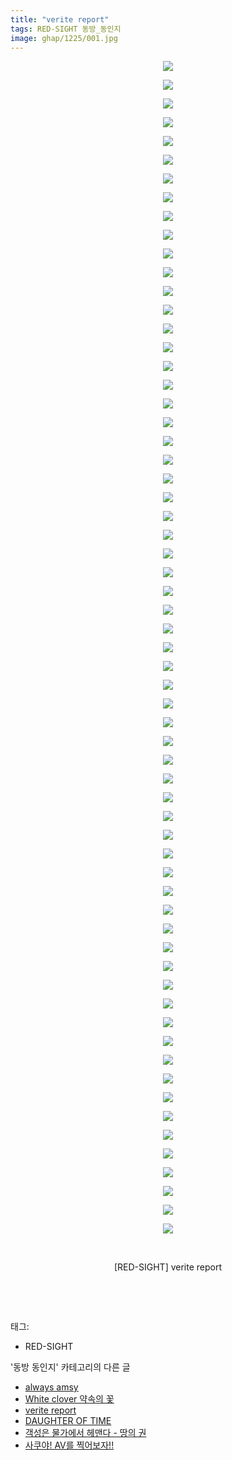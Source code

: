 ```yaml
---
title: "verite report"
tags: RED-SIGHT 동방_동인지
image: ghap/1225/001.jpg
---
```

<div class="article">
<p style="text-align: center; clear: none; float: none;"><img src="{{ site.nasurl }}/ghap/1225/001.jpg"/></p>
<p style="text-align: center; clear: none; float: none;"><img src="{{ site.nasurl }}/ghap/1225/002.jpg"/></p>
<p style="text-align: center; clear: none; float: none;"><img src="{{ site.nasurl }}/ghap/1225/003.jpg"/></p>
<p style="text-align: center; clear: none; float: none;"><img src="{{ site.nasurl }}/ghap/1225/004.jpg"/></p>
<p style="text-align: center; clear: none; float: none;"><img src="{{ site.nasurl }}/ghap/1225/005.jpg"/></p>
<p style="text-align: center; clear: none; float: none;"><img src="{{ site.nasurl }}/ghap/1225/006.jpg"/></p>
<p style="text-align: center; clear: none; float: none;"><img src="{{ site.nasurl }}/ghap/1225/007.jpg"/></p>
<p style="text-align: center; clear: none; float: none;"><img src="{{ site.nasurl }}/ghap/1225/008.jpg"/></p>
<p style="text-align: center; clear: none; float: none;"><img src="{{ site.nasurl }}/ghap/1225/009.jpg"/></p>
<p style="text-align: center; clear: none; float: none;"><img src="{{ site.nasurl }}/ghap/1225/010.jpg"/></p>
<p style="text-align: center; clear: none; float: none;"><img src="{{ site.nasurl }}/ghap/1225/011.jpg"/></p>
<p style="text-align: center; clear: none; float: none;"><img src="{{ site.nasurl }}/ghap/1225/012.jpg"/></p>
<p style="text-align: center; clear: none; float: none;"><img src="{{ site.nasurl }}/ghap/1225/013.jpg"/></p>
<p style="text-align: center; clear: none; float: none;"><img src="{{ site.nasurl }}/ghap/1225/014.jpg"/></p>
<p style="text-align: center; clear: none; float: none;"><img src="{{ site.nasurl }}/ghap/1225/015.jpg"/></p>
<p style="text-align: center; clear: none; float: none;"><img src="{{ site.nasurl }}/ghap/1225/016.jpg"/></p>
<p style="text-align: center; clear: none; float: none;"><img src="{{ site.nasurl }}/ghap/1225/017.jpg"/></p>
<p style="text-align: center; clear: none; float: none;"><img src="{{ site.nasurl }}/ghap/1225/018.jpg"/></p>
<p style="text-align: center; clear: none; float: none;"><img src="{{ site.nasurl }}/ghap/1225/019.jpg"/></p>
<p style="text-align: center; clear: none; float: none;"><img src="{{ site.nasurl }}/ghap/1225/020.jpg"/></p>
<p style="text-align: center; clear: none; float: none;"><img src="{{ site.nasurl }}/ghap/1225/021.jpg"/></p>
<p style="text-align: center; clear: none; float: none;"><img src="{{ site.nasurl }}/ghap/1225/022.jpg"/></p>
<p style="text-align: center; clear: none; float: none;"><img src="{{ site.nasurl }}/ghap/1225/023.jpg"/></p>
<p style="text-align: center; clear: none; float: none;"><img src="{{ site.nasurl }}/ghap/1225/024.jpg"/></p>
<p style="text-align: center; clear: none; float: none;"><img src="{{ site.nasurl }}/ghap/1225/025.jpg"/></p>
<p style="text-align: center; clear: none; float: none;"><img src="{{ site.nasurl }}/ghap/1225/026.jpg"/></p>
<p style="text-align: center; clear: none; float: none;"><img src="{{ site.nasurl }}/ghap/1225/027.jpg"/></p>
<p style="text-align: center; clear: none; float: none;"><img src="{{ site.nasurl }}/ghap/1225/028.jpg"/></p>
<p style="text-align: center; clear: none; float: none;"><img src="{{ site.nasurl }}/ghap/1225/029.jpg"/></p>
<p style="text-align: center; clear: none; float: none;"><img src="{{ site.nasurl }}/ghap/1225/030.jpg"/></p>
<p style="text-align: center; clear: none; float: none;"><img src="{{ site.nasurl }}/ghap/1225/031.jpg"/></p>
<p style="text-align: center; clear: none; float: none;"><img src="{{ site.nasurl }}/ghap/1225/032.jpg"/></p>
<p style="text-align: center; clear: none; float: none;"><img src="{{ site.nasurl }}/ghap/1225/033.jpg"/></p>
<p style="text-align: center; clear: none; float: none;"><img src="{{ site.nasurl }}/ghap/1225/034.jpg"/></p>
<p style="text-align: center; clear: none; float: none;"><img src="{{ site.nasurl }}/ghap/1225/035.jpg"/></p>
<p style="text-align: center; clear: none; float: none;"><img src="{{ site.nasurl }}/ghap/1225/036.jpg"/></p>
<p style="text-align: center; clear: none; float: none;"><img src="{{ site.nasurl }}/ghap/1225/037.jpg"/></p>
<p style="text-align: center; clear: none; float: none;"><img src="{{ site.nasurl }}/ghap/1225/038.jpg"/></p>
<p style="text-align: center; clear: none; float: none;"><img src="{{ site.nasurl }}/ghap/1225/039.jpg"/></p>
<p style="text-align: center; clear: none; float: none;"><img src="{{ site.nasurl }}/ghap/1225/040.jpg"/></p>
<p style="text-align: center; clear: none; float: none;"><img src="{{ site.nasurl }}/ghap/1225/041.jpg"/></p>
<p style="text-align: center; clear: none; float: none;"><img src="{{ site.nasurl }}/ghap/1225/042.jpg"/></p>
<p style="text-align: center; clear: none; float: none;"><img src="{{ site.nasurl }}/ghap/1225/043.jpg"/></p>
<p style="text-align: center; clear: none; float: none;"><img src="{{ site.nasurl }}/ghap/1225/044.jpg"/></p>
<p style="text-align: center; clear: none; float: none;"><img src="{{ site.nasurl }}/ghap/1225/045.jpg"/></p>
<p style="text-align: center; clear: none; float: none;"><img src="{{ site.nasurl }}/ghap/1225/046.jpg"/></p>
<p style="text-align: center; clear: none; float: none;"><img src="{{ site.nasurl }}/ghap/1225/047.jpg"/></p>
<p style="text-align: center; clear: none; float: none;"><img src="{{ site.nasurl }}/ghap/1225/048.jpg"/></p>
<p style="text-align: center; clear: none; float: none;"><img src="{{ site.nasurl }}/ghap/1225/049.jpg"/></p>
<p style="text-align: center; clear: none; float: none;"><img src="{{ site.nasurl }}/ghap/1225/050.jpg"/></p>
<p style="text-align: center; clear: none; float: none;"><img src="{{ site.nasurl }}/ghap/1225/051.jpg"/></p>
<p style="text-align: center; clear: none; float: none;"><img src="{{ site.nasurl }}/ghap/1225/052.jpg"/></p>
<p style="text-align: center; clear: none; float: none;"><img src="{{ site.nasurl }}/ghap/1225/053.jpg"/></p>
<p style="text-align: center; clear: none; float: none;"><img src="{{ site.nasurl }}/ghap/1225/054.jpg"/></p>
<p style="text-align: center; clear: none; float: none;"><img src="{{ site.nasurl }}/ghap/1225/055.jpg"/></p>
<p style="text-align: center; clear: none; float: none;"><img src="{{ site.nasurl }}/ghap/1225/056.jpg"/></p>
<p style="text-align: center; clear: none; float: none;"><img src="{{ site.nasurl }}/ghap/1225/057.jpg"/></p>
<p style="text-align: center; clear: none; float: none;"><img src="{{ site.nasurl }}/ghap/1225/058.jpg"/></p>
<p style="text-align: center; clear: none; float: none;"><img src="{{ site.nasurl }}/ghap/1225/059.jpg"/></p>
<p style="text-align: center; clear: none; float: none;"><img src="{{ site.nasurl }}/ghap/1225/060.jpg"/></p>
<p style="text-align: center; clear: none; float: none;"><img src="{{ site.nasurl }}/ghap/1225/061.jpg"/></p>
<p style="text-align: center; clear: none; float: none;"><img src="{{ site.nasurl }}/ghap/1225/062.jpg"/></p>
<p style="text-align: center; clear: none; float: none;"><img src="{{ site.nasurl }}/ghap/1225/063.jpg"/></p>
<p style="text-align: center; clear: none; float: none;"><br/></p>
<p style="text-align: center; clear: none; float: none;">[RED-SIGHT] verite report</p>
<p style="text-align: center; clear: none; float: none;"><br/></p>
<p><br/></p>
</div><div class="tagTrail">
<p>태그: </p>
<ul>
<li>RED-SIGHT</li>
</ul>
</div><div class="another">
<p>'동방 동인지' 카테고리의 다른 글</p>
<ul>
<li><a href="/2016-07-30-ghap_1228">always amsy</a></li>
<li><a href="/2016-07-30-ghap_1227">White clover 약속의 꽃</a></li>
<li><a href="/2016-07-29-ghap_1225">verite report</a></li>
<li><a href="/2016-07-29-ghap_1224">DAUGHTER OF TIME</a></li>
<li><a href="/2016-07-29-ghap_1222">객성은 물가에서 헤맨다 - 땅의 권</a></li>
<li><a href="/2016-07-29-ghap_1221">사쿠야! AV를 찍어보자!!</a></li>
</ul>
</div><div class="cb_module cb_fluid">
<div class="cb_wrt cb_profile">
</div><!-- commentList close -->
</div>
<br/>
<p id="refer"></p>
<br/>
